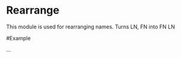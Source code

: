 Rearrange
==========

This module is used for rearranging names.
Turns LN, FN into FN LN

#Example

...
